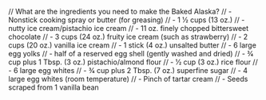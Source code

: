 // What are the ingredients you need to make the Baked Alaska?
// - Nonstick cooking spray or butter (for greasing)
// - 1 1⁄2 cups (13 oz.)
// - nutty ice cream/pistachio ice cream
// - 11 oz. finely chopped bittersweet chocolate
// - 3 cups (24 oz.) fruity ice cream (such as strawberry)
// - 2 cups (20 oz.) vanilla ice cream
// - 1 stick (4 oz.) unsalted butter
// - 6 large egg yolks
// - half of a reserved egg shell (gently washed and dried)
// - 3⁄4 cup plus 1 Tbsp. (3 oz.) pistachio/almond flour
// - 1⁄2 cup (3 oz.) rice flour
// - 6 large egg whites
// - 3⁄4 cup plus 2 Tbsp. (7 oz.) superfine sugar
// - 4 large egg whites (room temperature)
// - Pinch of tartar cream
// - Seeds scraped from 1 vanilla bean